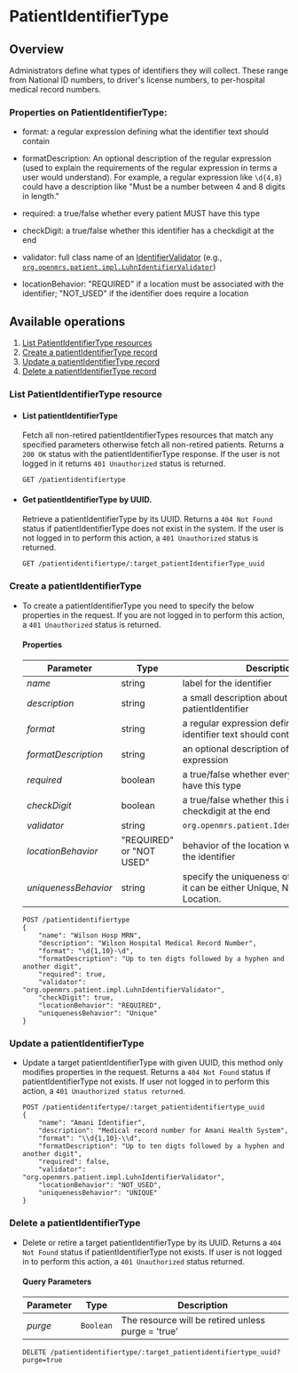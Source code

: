 # PatientIdentifierType

## Overview
Administrators define what types of identifiers they will collect. These range from National ID numbers, to driver's license numbers, to per-hospital medical record numbers.

### Properties on PatientIdentifierType:

* format: a regular expression defining what the identifier text should contain

* formatDescription: An optional description of the regular expression (used to explain the requirements of the regular expression in terms a user would understand). For example, a regular expression like `\d{4,8}` could have a description like "Must be a number between 4 and 8 digits in length."

* required: a true/false whether every patient MUST have this type

* checkDigit: a true/false whether this identifier has a checkdigit at the end

* validator: full class name of an [IdentifierValidator](https://docs.openmrs.org/doc/org/openmrs/patient/IdentifierValidator.html) (e.g., [`org.openmrs.patient.impl.LuhnIdentifierValidator`](https://docs.openmrs.org/doc/org/openmrs/patient/impl/LuhnIdentifierValidator.html))

* locationBehavior: "REQUIRED" if a location must be associated with the identifier; "NOT_USED" if the identifier does require a location

## Available operations

1. [List PatientIdentifierType resources](#List-patientidentifierType-resource)
2. [Create a patientIdentifierType record](#create-a-patientidentifierType)
3. [Update a patientIdentifierType record](#update-a-patientIdentifierType)
4. [Delete a patientIdentifierType record](#delete-a-patientIdentifierType)

### List PatientIdentifierType resource

* #### List patientIdentifierType

    Fetch all non-retired patientIdentifierTypes resources that match any specified parameters otherwise fetch all non-retired patients. Returns a `200 OK` status with the patientIdentifierType response. If the user is not logged in it returns `401 Unauthorized` status is returned.

    ```console
    GET /patientidentifiertype
    ```

* #### Get patientIdentifierType by UUID.

    Retrieve a patientIdentifierType by its UUID. Returns a `404 Not Found` status if patientIdentifierType does not exist in the system. If the user is not logged in to perform this action, a `401 Unauthorized` status is returned.

    ```console
    GET /patientidentifiertype/:target_patientIdentifierType_uuid
    ```
### Create a patientIdentifierType

* To create a patientIdentifierType you need to specify the below properties in the request. If you are not logged in to perform this action, a `401 Unauthorized` status is returned.

    #### Properties

    Parameter | Type | Description
    --- | --- | ---
    *name* | string | label for the identifier
    *description* | string | a small description about the patientIdentifier
    *format* | string | a regular expression defining what the identifier text should contain
    *formatDescription* | string | an optional description of the regular expression
    *required* | boolean | a true/false whether every patient MUST have this type
    *checkDigit* | boolean | a true/false whether this identifier has a checkdigit at the end
    *validator* | string | `org.openmrs.patient.IdentifierValidator`
    *locationBehavior* | "REQUIRED" or "NOT USED" | behavior of the location with respect to the identifier 
    *uniquenessBehavior* | string | specify the uniqueness of the behaviour, it can be either Unique, Non Unique or Location.

    ```console
    POST /patientidentifiertype
    {
        "name": "Wilson Hosp MRN",
        "description": "Wilson Hospital Medical Record Number",
        "format": "\d{1,10}-\d",
        "formatDescription": "Up to ten digts followed by a hyphen and another digit",
        "required": true,
        "validator": "org.openmrs.patient.impl.LuhnIdentifierValidator",
        "checkDigit": true,
        "locationBehavior": "REQUIRED",
        "uniquenessBehavior": "Unique"
    }
    ```
### Update a patientIdentifierType

* Update a target patientIdentifierType with given UUID, this method only modifies properties in the request. 
Returns a `404 Not Found` status if patientIdentifierType not exists. If user not logged in to perform this action, a `401 Unauthorized status returned`.

    ```console
    POST /patientidentifertype/:target_patientidentifiertype_uuid
    {
        "name": "Amani Identifier",
        "description": "Medical record number for Amani Health System",
        "format": "\\d{1,10}-\\d",
        "formatDescription": "Up to ten digts followed by a hyphen and another digit",
        "required": false,
        "validator": "org.openmrs.patient.impl.LuhnIdentifierValidator",
        "locationBehavior": "NOT_USED",
        "uniquenessBehavior": "UNIQUE"
    }
    ```

### Delete a patientIdentifierType

* Delete or retire a target patientIdentifierType by its UUID. Returns a `404 Not Found` status if patientIdentifierType not exists. If user is not logged in to perform this action, a `401 Unauthorized` status returned.

    #### Query Parameters

    Parameter | Type | Description
    --- | --- | ---
    *purge* | `Boolean` | The resource will be retired unless purge = 'true'

    ```console
    DELETE /patientidentifiertype/:target_patientidentifiertype_uuid?purge=true
    ```